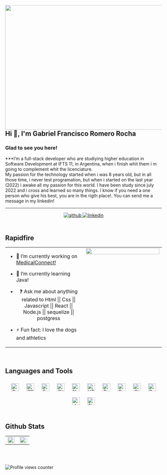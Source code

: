 <img src="https://img.freepik.com/vector-premium/hello-world-es-palabra-simple-primera-programacion-programador_48644-298.jpg" align="left" height="400" width="1100" />  
  

## Hi 👋, I'm Gabriel Francisco Romero Rocha  
  



### Glad to see you here!  
***I’m a full-stack developer who are studiying higher education in Software Development at IFTS 11, in Argentina, when i finish whit them i m going to complement whit the licenciature.  
My passion for the technology started when i was 8 years old, but in all those time, i never test programation, but when i started on the last year (2022) i awake all my passion for this world. 
I have been study since july 2022 and i cross and learned so many things. 
I know if you need a one person who give his best, you are in the rigth place!.
You can send me a message in my linkedin!
 ***  
  

<div align="center">
<a href="https://github.com/GabRom98" target="_blank">
<img src=https://img.shields.io/badge/github-%2324292e.svg?&style=for-the-badge&logo=github&logoColor=white alt=github style="margin-bottom: 5px;" />
</a>
<a href="https://linkedin.com/in/gabriel-francisco-romero-rocha/" target="_blank">
<img src=https://img.shields.io/badge/linkedin-%231E77B5.svg?&style=for-the-badge&logo=linkedin&logoColor=white alt=linkedin style="margin-bottom: 5px;" />
</a>
</div>  
  

<br/>  


## Rapidfire  
<table><tr><td valign="top" width="50%">

- 🔭 I’m currently working on [MedicalConnect!](https://github.com/GabRom98/Medical-ConnectAr)  
  

- 🌱 I’m currently learning Java!  
  

- <div align="center">❓ Ask me about anything related to Html || Css || Javascript || React || Node.js || sequelize || postgress</div>  
  

- ⚡ Fun fact: I love the dogs and athletics  


</td><td valign="top" width="50%">

<div align="center">
<img src="https://i.pinimg.com/550x/a4/67/b1/a467b10e2a3c0a75e066b841be7edbb3.jpg" align="center" style="width: 100%" />
</div>  


</td></tr></table>  

<br/>  


## Languages and Tools  
<div align="center">  
<a href="https://reactjs.org/" target="_blank"><img style="margin: 10px" src="https://profilinator.rishav.dev/skills-assets/react-original-wordmark.svg" alt="React" height="25" /></a>  
<a href="https://www.w3schools.com/css/" target="_blank"><img style="margin: 10px" src="https://profilinator.rishav.dev/skills-assets/css3-original-wordmark.svg" alt="CSS3" height="25" /></a>  
<a href="https://expressjs.com/" target="_blank"><img style="margin: 10px" src="https://profilinator.rishav.dev/skills-assets/express-original-wordmark.svg" alt="Express.js" height="25" /></a>  
<a href="https://github.com/" target="_blank"><img style="margin: 10px" src="https://profilinator.rishav.dev/skills-assets/git-scm-icon.svg" alt="Git" height="25" /></a>  
<a href="https://nodejs.org/" target="_blank"><img style="margin: 10px" src="https://profilinator.rishav.dev/skills-assets/nodejs-original-wordmark.svg" alt="Node.js" height="25" /></a>  
<a href="https://en.wikipedia.org/wiki/HTML5" target="_blank"><img style="margin: 10px" src="https://profilinator.rishav.dev/skills-assets/html5-original-wordmark.svg" alt="HTML5" height="25" /></a>  
<a href="https://getbootstrap.com/docs/3.4/javascript/" target="_blank"><img style="margin: 10px" src="https://profilinator.rishav.dev/skills-assets/bootstrap-plain.svg" alt="Bootstrap" height="25" /></a>  
<a href="https://redux.js.org/" target="_blank"><img style="margin: 10px" src="https://profilinator.rishav.dev/skills-assets/redux-original.svg" alt="Redux" height="25" /></a>  
<a href="https://styled-components.com/" target="_blank"><img style="margin: 10px" src="https://profilinator.rishav.dev/skills-assets/styled-components.png" alt="Styled Components" height="25" /></a>  
<a href="https://www.gnu.org/software/bash/" target="_blank"><img style="margin: 10px" src="https://profilinator.rishav.dev/skills-assets/gnu_bash-icon.svg" alt="Bash" height="25" /></a>  
<a href="https://www.javascript.com/" target="_blank"><img style="margin: 10px" src="https://profilinator.rishav.dev/skills-assets/javascript-original.svg" alt="JavaScript" height="25" /></a>  
<a href="https://firebase.google.com/" target="_blank"><img style="margin: 10px" src="https://profilinator.rishav.dev/skills-assets/firebase.png" alt="Firebase" height="25" /></a>  
</div>  

<br/>  


## Github Stats  
<table><tr><td valign="top" width="50%">

<img src="https://github-readme-stats.vercel.app/api?username=GabRom98&show_icons=true&count_private=true&hide_border=true" align="left" style="width: 100%" />

</td><td valign="top" width="50%">

<img src="https://github-readme-stats.vercel.app/api/top-langs/?username=GabRom98&hide_border=true&layout=compact" align="left" style="width: 100%" />

</td></tr></table>  

<br/>  

  

<br/>  

![Profile views counter](https://komarev.com/ghpvc/?username=GabRom98&&style=flat-square)  
  

<br/>  


<br />
